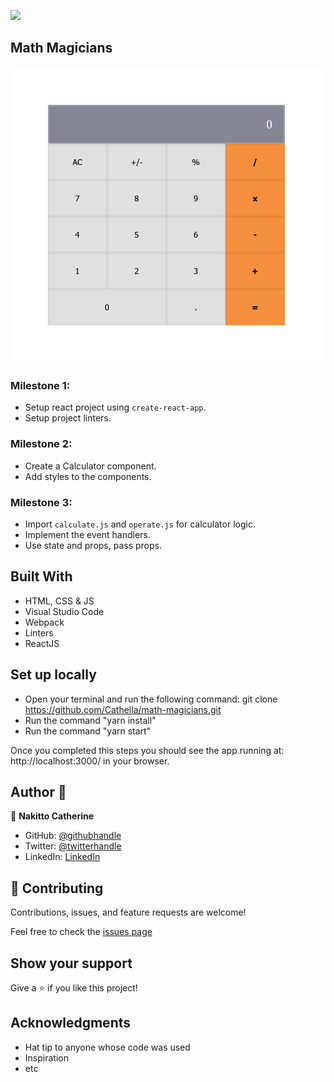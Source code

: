 ![](https://img.shields.io/badge/Microverse-blueviolet)

## Math Magicians
![screenshot](./Screenshot.png)

### Milestone 1:
- Setup react project using `create-react-app`.
- Setup project linters.

### Milestone 2:
- Create a Calculator component.
- Add styles to the components.

### Milestone 3:
- Import `calculate.js` and `operate.js` for calculator logic.
- Implement the event handlers.
- Use state and props, pass props.

## Built With

- HTML, CSS & JS
- Visual Studio Code
- Webpack
- Linters
- ReactJS

## Set up locally

- Open your terminal and run the following command: git clone https://github.com/Cathella/math-magicians.git
- Run the command "yarn install"
- Run the command "yarn start"

Once you completed this steps you should see the app running at: http://localhost:3000/ in your browser.

## Author 👤

👤 **Nakitto Catherine**

- GitHub: [@githubhandle](https://github.com/Cathella)
- Twitter: [@twitterhandle](https://twitter.com/cathella9)
- LinkedIn: [LinkedIn](https://www.linkedin.com/in/nakitto-catherine-2020/)

## 🤝 Contributing

Contributions, issues, and feature requests are welcome!

Feel free to check the [issues page](https://github.com/Cathella/math-magicians/issues)

## Show your support

Give a ⭐️ if you like this project!

## Acknowledgments

- Hat tip to anyone whose code was used
- Inspiration
- etc